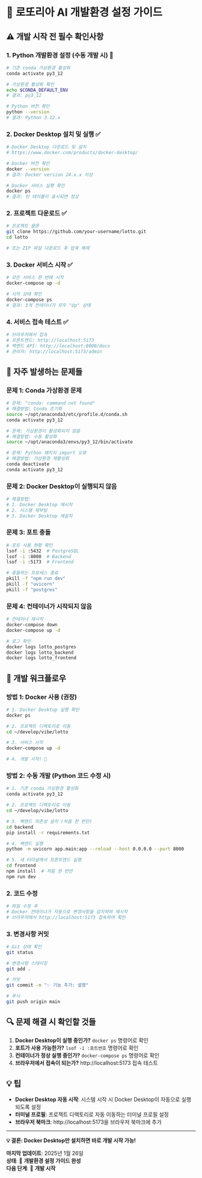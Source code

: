 # 🚀 로또리아 AI 개발환경 설정 가이드

## ⚠️ **개발 시작 전 필수 확인사항**

### 1. Python 개발환경 설정 (수동 개발 시) 🐍
```bash
# 기존 conda 가상환경 활성화
conda activate py3_12

# 가상환경 활성화 확인
echo $CONDA_DEFAULT_ENV
# 결과: py3_12

# Python 버전 확인
python --version
# 결과: Python 3.12.x
```

### 2. Docker Desktop 설치 및 실행 ✅
```bash
# Docker Desktop 다운로드 및 설치
# https://www.docker.com/products/docker-desktop/

# Docker 버전 확인
docker --version
# 결과: Docker version 24.x.x 이상

# Docker 서비스 실행 확인
docker ps
# 결과: 빈 테이블이 표시되면 정상
```

### 2. 프로젝트 다운로드 ✅
```bash
# 프로젝트 클론
git clone https://github.com/your-username/lotto.git
cd lotto

# 또는 ZIP 파일 다운로드 후 압축 해제
```

### 3. Docker 서비스 시작 ✅
```bash
# 모든 서비스 한 번에 시작
docker-compose up -d

# 시작 상태 확인
docker-compose ps
# 결과: 3개 컨테이너가 모두 "Up" 상태
```

### 4. 서비스 접속 테스트 ✅
```bash
# 브라우저에서 접속
# 프론트엔드: http://localhost:5173
# 백엔드 API: http://localhost:8000/docs
# 관리자: http://localhost:5173/admin
```

## 🚨 **자주 발생하는 문제들**

### 문제 1: Conda 가상환경 문제
```bash
# 문제: "conda: command not found"
# 해결방법: Conda 초기화
source ~/opt/anaconda3/etc/profile.d/conda.sh
conda activate py3_12

# 문제: 가상환경이 활성화되지 않음
# 해결방법: 수동 활성화
source ~/opt/anaconda3/envs/py3_12/bin/activate

# 문제: Python 패키지 import 오류
# 해결방법: 가상환경 재활성화
conda deactivate
conda activate py3_12
```

### 문제 2: Docker Desktop이 실행되지 않음
```bash
# 해결방법:
# 1. Docker Desktop 재시작
# 2. 시스템 재부팅
# 3. Docker Desktop 재설치
```

### 문제 3: 포트 충돌
```bash
# 포트 사용 현황 확인
lsof -i :5432  # PostgreSQL
lsof -i :8000  # Backend
lsof -i :5173  # Frontend

# 충돌하는 프로세스 종료
pkill -f "npm run dev"
pkill -f "uvicorn"
pkill -f "postgres"
```

### 문제 4: 컨테이너가 시작되지 않음
```bash
# 컨테이너 재시작
docker-compose down
docker-compose up -d

# 로그 확인
docker logs lotto_postgres
docker logs lotto_backend
docker logs lotto_frontend
```

## 📝 **개발 워크플로우**

### 방법 1: Docker 사용 (권장)
```bash
# 1. Docker Desktop 실행 확인
docker ps

# 2. 프로젝트 디렉토리로 이동
cd ~/develop/vibe/lotto

# 3. 서비스 시작
docker-compose up -d

# 4. 개발 시작! 🚀
```

### 방법 2: 수동 개발 (Python 코드 수정 시)
```bash
# 1. 기존 conda 가상환경 활성화
conda activate py3_12

# 2. 프로젝트 디렉토리로 이동
cd ~/develop/vibe/lotto

# 3. 백엔드 의존성 설치 (처음 한 번만)
cd backend
pip install -r requirements.txt

# 4. 백엔드 실행
python -m uvicorn app.main:app --reload --host 0.0.0.0 --port 8000

# 5. 새 터미널에서 프론트엔드 실행
cd frontend
npm install  # 처음 한 번만
npm run dev
```

### 2. 코드 수정
```bash
# 파일 수정 후
# Docker 컨테이너가 자동으로 변경사항을 감지하여 재시작
# 브라우저에서 http://localhost:5173 접속하여 확인
```

### 3. 변경사항 커밋
```bash
# Git 상태 확인
git status

# 변경사항 스테이징
git add .

# 커밋
git commit -m "✨ 기능 추가: 설명"

# 푸시
git push origin main
```

## 🔍 **문제 해결 시 확인할 것들**

1. **Docker Desktop이 실행 중인가?** `docker ps` 명령어로 확인
2. **포트가 사용 가능한가?** `lsof -i :포트번호` 명령어로 확인
3. **컨테이너가 정상 실행 중인가?** `docker-compose ps` 명령어로 확인
4. **브라우저에서 접속이 되는가?** http://localhost:5173 접속 테스트

## 💡 **팁**

- **Docker Desktop 자동 시작**: 시스템 시작 시 Docker Desktop이 자동으로 실행되도록 설정
- **터미널 프로필**: 프로젝트 디렉토리로 자동 이동하는 터미널 프로필 설정
- **브라우저 북마크**: http://localhost:5173을 브라우저 북마크에 추가

---

**💡 결론: Docker Desktop만 설치하면 바로 개발 시작 가능!**

**마지막 업데이트**: 2025년 1월 26일  
**상태**: 🚀 **개발환경 설정 가이드 완성**  
**다음 단계**: 🎯 **개발 시작**
